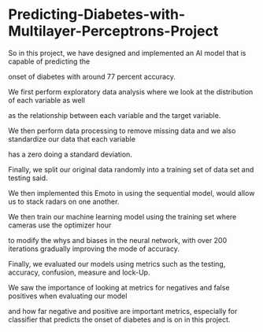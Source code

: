 # Predicting-Diabetes-with-Multilayer-Perceptrons-Project


So in this project, we have designed and implemented an AI model that is capable of predicting the

onset of diabetes with around 77 percent accuracy.

We first perform exploratory data analysis where we look at the distribution of each variable as well

as the relationship between each variable and the target variable.

We then perform data processing to remove missing data and we also standardize our data that each variable

has a zero doing a standard deviation.

Finally, we split our original data randomly into a training set of data set and testing said.

We then implemented this Emoto in using the sequential model, would allow us to stack radars on one another.

We then train our machine learning model using the training set where cameras use the optimizer hour

to modify the whys and biases in the neural network, with over 200 iterations gradually improving the mode of accuracy.

Finally, we evaluated our models using metrics such as the testing, accuracy, confusion, measure and lock-Up.

We saw the importance of looking at metrics for negatives and false positives when evaluating our model

and how far negative and positive are important metrics, especially for classifier that predicts the onset of diabetes and is on in this project.


